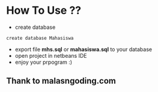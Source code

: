 # How To Use ??
- create database
```
create database Mahasiswa
```
- export file **mhs.sql** or **mahasiswa.sql** to your database
- open project in netbeans IDE
- enjoy your prpogram :)
## Thank to malasngoding.com